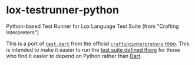 # lox-testrunner-python
Python-based Test Runner for Lox Language Test Suite (from "Crafting Interpreters")

This is a port of [`test.dart`](https://github.com/munificent/craftinginterpreters/blob/01e6f5b8f3e5dfa65674c2f9cf4700d73ab41cf8/tool/bin/test.dart) from the official [`craftinginterpreters` repo](https://github.com/munificent/craftinginterpreters). This is intended to make it easier to run the [test suite defined there](https://github.com/munificent/craftinginterpreters/tree/master/test) for those who find it easier to depend on Python rather than [Dart](https://dart.dev/).
